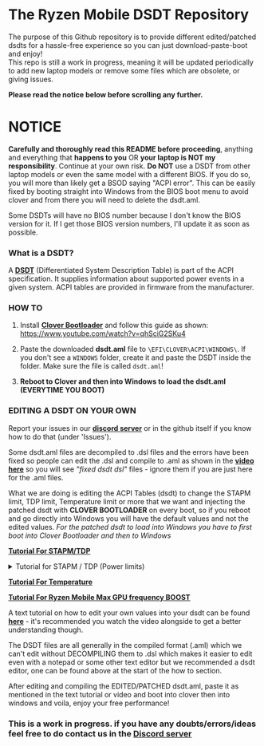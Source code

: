 # The Ryzen Mobile DSDT Repository

The purpose of this Github repository is to provide different edited/patched dsdts for a hassle-free experience so you can just download-paste-boot and enjoy!  
This repo is still a work in progress, meaning it will be updated periodically to add new laptop models or remove some files which are obsolete, or giving issues. 

**Please read the notice below before scrolling any further.**

# NOTICE
**Carefully and thoroughly read this README before proceeding**, anything and everything that **happens to you** OR **your laptop is NOT my responsibility**. Continue at your own risk. **Do NOT** use a DSDT from other laptop models or even the same model with a different BIOS. If you do so, you will more than likely get a BSOD saying "ACPI error". This can be easily fixed by booting straight into Windows from the BIOS boot menu to avoid clover and from there you will need to delete the dsdt.aml.

Some DSDTs will have no BIOS number because I don't know the BIOS version for it. If I get those BIOS version numbers, I'll update it as soon as possible.

### What is a DSDT?

A [**DSDT**](https://wiki.archlinux.org/index.php/DSDT) (Differentiated System Description Table) is part of the ACPI specification. It supplies information about supported power events in a given system. ACPI tables are provided in firmware from the manufacturer.

### HOW TO 

1. Install [**Clover Bootloader**](https://drive.google.com/file/d/1RyMn8D_9jE3nce1-ebiNq6CMzyAqfPfW/view) and follow this guide as shown: https://www.youtube.com/watch?v=qhSciG2SKu4

2. Paste the downloaded **dsdt.aml** file to `\EFI\CLOVER\ACPI\WINDOWS\`. If you don't see a `WINDOWS` folder, create it and paste the DSDT inside the folder. Make sure the file is called `dsdt.aml`!

3. **Reboot to Clover and then into Windows to load the dsdt.aml (EVERYTIME YOU BOOT)**

### EDITING A DSDT ON YOUR OWN

Report your issues in our [**discord server**](https://discord.gg/qEAfkuA) or in the github itself if you know how to do that (under 'Issues').

Some dsdt.aml files are decompiled to .dsl files and the errors have been fixed so people can edit the .dsl and compile to .aml as shown in the [**video here**](https://www.youtube.com/watch?v=Oerq0w140EI) so you will see *"fixed dsdt dsl"* files - ignore them if you are just here for the .aml files.

What we are doing is editing the ACPI Tables (dsdt) to change the STAPM limit, TDP limit, Temperature limit or more that we want and injecting the patched dsdt with **CLOVER BOOTLOADER** on every boot, so if you reboot and go directly into Windows you will have the default values and not the edited values. *For the patched dsdt to load into Windows you have to first boot into Clover Bootloader and then to Windows*

[**Tutorial For STAPM/TDP**](https://www.youtube.com/watch?v=Jre0QfLdJ5A) 

<details>
  <summary>Tutorial for STAPM / TDP (Power limits)</summary>
  [![Click here for the video](https://img.youtube.com/vi/Jre0QfLdJ5A/0.jpg)]
  (https://www.youtube.com/watch?v=Jre0QfLdJ5A)
</details>

[**Tutorial For Temperature**](https://www.youtube.com/watch?v=w_vV_xpwiho)

[**Tutorial For Ryzen Mobile Max GPU frequency BOOST**](https://www.reddit.com/r/Amd/comments/alp4zt/ryzen_mobile_max_gpu_frequency_boost/)

A text tutorial on how to edit your own values into your dsdt can be found [**here**](https://pastebin.com/3wB2k7Ei)  - it's recommended you watch the video alongside to get a better understanding though.

The DSDT files are all generally in the compiled format (.aml) which we can't edit without DECOMPILING them to .dsl which makes it easier to edit even with a notepad or some other text editor but we recommended a dsdt editor, one can be found above at the start of the how to section.

After editing and compiling the EDITED/PATCHED dsdt.aml, paste it as mentioned in the text tutorial or video and boot into clover then into windows and voila, enjoy your free performance!

### This is a work in progress. if you have any doubts/errors/ideas feel free to do contact us in the [Discord server](https://discord.gg/qEAfkuA)
